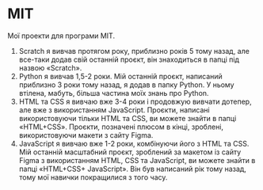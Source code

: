 # MIT
Мої проекти для програми MIT.

1. Scratch я вивчав протягом року, приблизно років 5 тому назад, але все-таки додав свій останній проєкт, він знаходиться в папці під назвою «Scratch».
2. Python я вивчав 1,5-2 роки. Мій останній проєкт, написаний приблизно 3 роки тому назад, я додав в папку Python. У ньому втілена, мабуть, більша частина моїх знань про Python.
3. HTML та CSS я вивчаю вже 3-4 роки і продовжую вивчати дотепер, але вже з використанням JavaScript. Проєкти, написані використовуючи тільки HTML та CSS, ви можете знайти в папці «HTML+CSS». Проєкти, позначені плюсом в кінці, зроблені, використовуючи макети з сайту Figma.
4. JavaScript я вивчаю вже 1-2 роки, комбінуючи його з HTML та CSS. Мій останній масштабний проєкт, зроблений за макетом із сайту Figma з використанням HTML, CSS та JavaScript, ви можете знайти в папці «HTML+CSS+ JavaScript». Він був написаний рік тому назад, тому мої навички покращилися з того часу.
